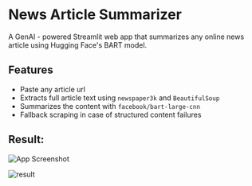 # News Article Summarizer 
A GenAI - powered Streamlit web app that summarizes any online news article using Hugging Face's BART model.

## Features 
- Paste any article url
- Extracts full article text using `newspaper3k` and `BeautifulSoup`
- Summarizes the content with `facebook/bart-large-cnn`
- Fallback scraping in case of structured content failures

## Result:
![App Screenshot](summarizer_result/result.PNG)

![result](https://github.com/user-attachments/assets/5a613a31-3c6b-4139-abb0-f5f3223a6e84)



